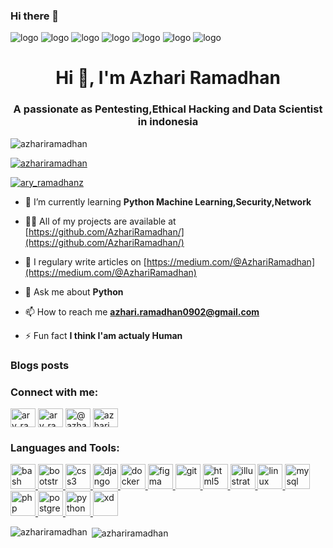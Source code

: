 ### Hi there 👋
![logo](https://img.shields.io/badge/python-%233776AB.svg?&style=flat-square&logo=python&logoColor=white)
![logo](https://img.shields.io/badge/html5%20-%23E34F26.svg?&style=for-the-badge&logo=html5&logoColor=white)
![logo](https://img.shields.io/badge/css3%20-%231572B6.svg?&style=for-the-badge&logo=css3&logoColor=white)
![logo](https://img.shields.io/badge/bootstrap%20-%23563D7C.svg?&style=for-the-badge&logo=bootstrap&logoColor=white)
![logo](https://img.shields.io/badge/django%20-%23092E20.svg?&style=for-the-badge&logo=django&logoColor=white)
![logo](https://img.shields.io/badge/postgres-%23316192.svg?&style=for-the-badge&logo=postgresql&logoColor=white)
![logo](https://img.shields.io/badge/Microsoft%20Office-D83B01?logo=microsoft-office&logoColor=white&style=for-the-badge) 
<h1 align="center">Hi 👋, I'm Azhari Ramadhan</h1>
<h3 align="center">A passionate as Pentesting,Ethical Hacking and Data Scientist in indonesia</h3>

<p align="left"> <img src="https://komarev.com/ghpvc/?username=azhariramadhan&label=Profile%20views&color=0e75b6&style=flat" alt="azhariramadhan" /> </p>

<p align="left"> <a href="https://github.com/ryo-ma/github-profile-trophy"><img src="https://github-profile-trophy.vercel.app/?username=azhariramadhan" alt="azhariramadhan" /></a> </p>

<p align="left"> <a href="https://twitter.com/ary_ramadhanz" target="blank"><img src="https://img.shields.io/twitter/follow/ary_ramadhanz?logo=twitter&style=for-the-badge" alt="ary_ramadhanz" /></a> </p>

- 🌱 I’m currently learning **Python Machine Learning,Security,Network**

- 👨‍💻 All of my projects are available at [https://github.com/AzhariRamadhan/](https://github.com/AzhariRamadhan/)

- 📝 I regulary write articles on [https://medium.com/@AzhariRamadhan](https://medium.com/@AzhariRamadhan)

- 💬 Ask me about **Python**

- 📫 How to reach me **azhari.ramadhan0902@gmail.com**

- ⚡ Fun fact **I think I'am actualy Human**

### Blogs posts
<!-- BLOG-POST-LIST:START -->
<!-- BLOG-POST-LIST:END -->

<p align="left">
<h3 align="left">Connect with me:</h3>
<a href="https://twitter.com/ary_ramadhanz" target="blank"><img align="center" src="https://cdn.jsdelivr.net/npm/simple-icons@3.0.1/icons/twitter.svg" alt="ary_ramadhanz" height="30" width="40" /></a>
<a href="https://instagram.com/ary_ramadhanz" target="blank"><img align="center" src="https://cdn.jsdelivr.net/npm/simple-icons@3.0.1/icons/instagram.svg" alt="ary_ramadhanz" height="30" width="40" /></a>
<a href="https://medium.com/@azhariramadhan" target="blank"><img align="center" src="https://cdn.jsdelivr.net/npm/simple-icons@3.0.1/icons/medium.svg" alt="@azhariramadhan" height="30" width="40" /></a>
<a href="https://www.youtube.com/c/azhari ramadhan" target="blank"><img align="center" src="https://cdn.jsdelivr.net/npm/simple-icons@3.0.1/icons/youtube.svg" alt="azhari ramadhan" height="30" width="40" /></a>
</p>

<h3 align="left">Languages and Tools:</h3>
<p align="left"> <a href="https://www.gnu.org/software/bash/" target="_blank"> <img src="https://www.vectorlogo.zone/logos/gnu_bash/gnu_bash-icon.svg" alt="bash" width="40" height="40"/> </a> <a href="https://getbootstrap.com" target="_blank"> <img src="https://devicons.github.io/devicon/devicon.git/icons/bootstrap/bootstrap-plain.svg" alt="bootstrap" width="40" height="40"/> </a> <a href="https://www.w3schools.com/css/" target="_blank"> <img src="https://devicons.github.io/devicon/devicon.git/icons/css3/css3-original-wordmark.svg" alt="css3" width="40" height="40"/> </a> <a href="https://www.djangoproject.com/" target="_blank"> <img src="https://devicons.github.io/devicon/devicon.git/icons/django/django-original.svg" alt="django" width="40" height="40"/> </a> <a href="https://www.docker.com/" target="_blank"> <img src="https://devicons.github.io/devicon/devicon.git/icons/docker/docker-original-wordmark.svg" alt="docker" width="40" height="40"/> </a> <a href="https://www.figma.com/" target="_blank"> <img src="https://www.vectorlogo.zone/logos/figma/figma-icon.svg" alt="figma" width="40" height="40"/> </a> <a href="https://git-scm.com/" target="_blank"> <img src="https://www.vectorlogo.zone/logos/git-scm/git-scm-icon.svg" alt="git" width="40" height="40"/> </a> <a href="https://www.w3.org/html/" target="_blank"> <img src="https://devicons.github.io/devicon/devicon.git/icons/html5/html5-original-wordmark.svg" alt="html5" width="40" height="40"/> </a> <a href="https://www.adobe.com/in/products/illustrator.html" target="_blank"> <img src="https://www.vectorlogo.zone/logos/adobe_illustrator/adobe_illustrator-icon.svg" alt="illustrator" width="40" height="40"/> </a> <a href="https://www.linux.org/" target="_blank"> <img src="https://devicons.github.io/devicon/devicon.git/icons/linux/linux-original.svg" alt="linux" width="40" height="40"/> </a> <a href="https://www.mysql.com/" target="_blank"> <img src="https://devicons.github.io/devicon/devicon.git/icons/mysql/mysql-original-wordmark.svg" alt="mysql" width="40" height="40"/> </a> <a href="https://www.php.net" target="_blank"> <img src="https://devicons.github.io/devicon/devicon.git/icons/php/php-original.svg" alt="php" width="40" height="40"/> </a> <a href="https://www.postgresql.org" target="_blank"> <img src="https://devicons.github.io/devicon/devicon.git/icons/postgresql/postgresql-original-wordmark.svg" alt="postgresql" width="40" height="40"/> </a> <a href="https://www.python.org" target="_blank"> <img src="https://devicons.github.io/devicon/devicon.git/icons/python/python-original.svg" alt="python" width="40" height="40"/> </a> <a href="https://www.adobe.com/products/xd.html" target="_blank"> <img src="https://cdn.worldvectorlogo.com/logos/adobe-xd.svg" alt="xd" width="40" height="40"/> </a> </p>

<p><img align="left" src="https://github-readme-stats.vercel.app/api/top-langs/?username=azhariramadhan&layout=compact" alt="azhariramadhan" /></p>

<p>&nbsp;<img align="center" src="https://github-readme-stats.vercel.app/api?username=azhariramadhan&show_icons=true" alt="azhariramadhan" /></p>
<!--
**AzhariRamadhan/AzhariRamadhan** is a ✨ _special_ ✨ repository because its `README.md` (this file) appears on your GitHub profile.

Here are some ideas to get you started:

- 🔭 I’m currently working on ...
- 🌱 I’m currently learning ...
- 👯 I’m looking to collaborate on ...
- 🤔 I’m looking for help with ...
- 💬 Ask me about ...
- 📫 How to reach me: ...
- 😄 Pronouns: ...
- ⚡ Fun fact: ...
-->
